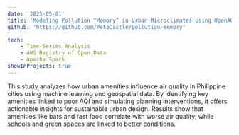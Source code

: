 ```yaml
---
date: '2025-05-01'
title: 'Modeling Pollution “Memory” in Urban Microclimates Using OpenAQ Data'
github: 'https://github.com/PeteCastle/pollution-memory'

tech:
    - Time-Series Analysis
    - AWS Registry of Open Data
    - Apache Spark
showInProjects: true
---
```

This study analyzes how urban amenities influence air quality in Philippine cities using machine learning and geospatial data. By identifying key amenities linked to poor AQI and simulating planning interventions, it offers actionable insights for sustainable urban design. Results show that amenities like bars and fast food correlate with worse air quality, while schools and green spaces are linked to better conditions.